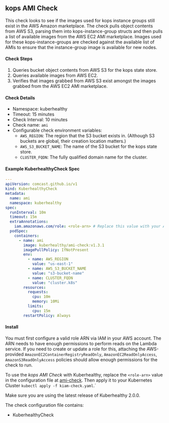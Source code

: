 ## kops AMI Check

This check looks to see if the images used for kops instance groups still exist in the AWS Amazon marketplace. The check
pulls object contents from AWS S3, parsing them into kops-instance-group structs and then pulls a list of available
images from the AWS EC2 AMI marketplace. Images used for these kops-instance-groups are checked against the available
list of AMIs to ensure that the instance-group image is available for new nodes.

#### Check Steps

1.  Queries bucket object contents from AWS S3 for the kops state store.
2.  Queries available images from AWS EC2.
3.  Verifies that images grabbed from AWS S3 exist amongst the images grabbed from the AWS EC2 AMI marketplace.

#### Check Details

- Namespace: kuberhealthy
- Timeout: 15 minutes
- Check Interval: 10 minutes
- Check name: `ami`
- Configurable check environment variables:
  - `AWS_REGION`: The region that the S3 bucket exists in. (Although S3 buckets are global, their creation location matters.)
  - `AWS_S3_BUCKET_NAME`: The name of the S3 bucket for the kops state store.
  - `CLUSTER_FQDN`: The fully qualified domain name for the cluster.

#### Example KuberhealthyCheck Spec

```yaml
---
apiVersion: comcast.github.io/v1
kind: KuberhealthyCheck
metadata:
  name: ami
  namespace: kuberhealthy
spec:
  runInterval: 10m
  timeout: 15m
  extraAnnotations:
    iam.amazonaws.com/role: <role-arn> # Replace this value with your ARN
  podSpec:
    containers:
      - name: ami
        image: kuberhealthy/ami-check:v1.3.1
        imagePullPolicy: IfNotPresent
        env:
          - name: AWS_REGION
            value: "us-east-1"
          - name: AWS_S3_BUCKET_NAME
            value: "s3-bucket-name"
          - name: CLUSTER_FQDN
            value: "cluster.k8s"
        resources:
          requests:
            cpu: 10m
            memory: 10Mi
          limits:
            cpu: 15m
        restartPolicy: Always
```

#### Install

You must first configure a valid role ARN via IAM in your AWS account. The ARN needs to have enough permissions to perform reads on the Lambda service. If you need to create or update a role for this, attaching the AWS-provided `AmazonEC2ContainerRegistryReadOnly`, `AmazonEC2ReadOnlyAccess`, `AmazonS3ReadOnlyAccess` policies should allow enough permissions for the check to run.

To use the _kops AMI Check_ with Kuberhealthy, replace the `<role-arn>` value in the configuration file at [ami-check](ami-check.yaml). Then apply it to your Kubernetes Cluster `kubectl apply -f kiam-check.yaml`.`

Make sure you are using the latest release of Kuberhealthy 2.0.0.

The check configuration file contains:

- KuberhealthyCheck
